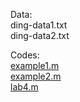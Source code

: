 Data: <br>
ding-data1.txt <br>
ding-data2.txt <br>

Codes: <br>
[example1.m](https://github.com/LilianYou/Geography_Analytics/blob/main/Detecting%20correlations%20among%20data/example1.m) <br>
[example2.m](https://github.com/LilianYou/Geography_Analytics/blob/main/Detecting%20correlations%20among%20data/example2.m) <br>
[lab4.m](https://github.com/LilianYou/Geography_Analytics/blob/main/Detecting%20correlations%20among%20data/lab4.m)
